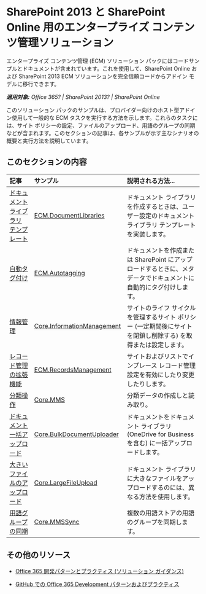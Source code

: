 # SharePoint 2013 と SharePoint Online 用のエンタープライズ コンテンツ管理ソリューション

エンタープライズ コンテンツ管理 (ECM) ソリューション パックにはコードサンプルとドキュメントが含まれています。これを使用して、SharePoint Online および SharePoint 2013 ECM ソリューションを完全信頼コードからアドイン モデルに移行できます。 
    
_**適用対象:** Office 365? | SharePoint 2013? | SharePoint Online_

このソリューション パックのサンプルは、プロバイダー向けのホスト型アドイン使用して一般的な ECM タスクを実行する方法を示します。これらのタスクには、サイト ポリシーの設定、ファイルのアップロード、用語のグループの同期などが含まれます。このセクションの記事は、各サンプルが示す主なシナリオの概要と実行方法を説明しています。 

## このセクションの内容

|**記事**|**サンプル**|**説明される方法...**|
|:-----|:-----|:-----|
|[ドキュメント ライブラリ テンプレート](Document-library-templates-sample-app-for-SharePoint.md)|[ECM.DocumentLibraries](https://github.com/OfficeDev/PnP/tree/master/Samples/ECM.DocumentLibraries)|ドキュメント ライブラリを作成するときは、ユーザー設定のドキュメント ライブラリ テンプレートを実装します。  |
|[自動タグ付け](Autotagging-sample-app-for-SharePoint.md)|[ECM.Autotagging](https://github.com/OfficeDev/PnP/tree/master/Samples/ECM.AutoTagging)|ドキュメントを作成または SharePoint にアップロードするときに、メタデータでドキュメントに自動的にタグ付けします。 |
|[情報管理](Information-management-sample-app-for-SharePoint.md) | [Core.InformationManagement](https://github.com/OfficeDev/PnP/tree/master/Samples/Core.InformationManagement) |サイトのライフ サイクルを管理するサイト ポリシー (一定期間後にサイトを閉鎖し削除する) を取得または設定します。 |
|[レコード管理の拡張機能](Records-management-extensions-sample-app-for-SharePoint.md)|[ECM.RecordsManagement](https://github.com/OfficeDev/PnP/tree/master/Samples/ECM.RecordsManagement) |サイトおよびリストでインプレース レコード管理設定を有効にしたり変更したりします。 |
|[分類操作](Taxonomy-operations-sample-app-for-SharePoint.md)| [Core.MMS](https://github.com/OfficeDev/PnP/tree/master/Samples/Core.MMS) |分類データの作成しと読み取り。 |
|[ドキュメント一括アップロード](Bulk-upload-documents-sample-app-for-SharePoint.md)| [Core.BulkDocumentUploader](https://github.com/OfficeDev/PnP/tree/master/Samples/Core.BulkDocumentUploader) |ドキュメントをドキュメント ライブラリ (OneDrive for Business を含む) に一括アップロードします。 |
|[大きいファイルのアップロード](Upload-large-files-sample-app-for-SharePoint.md)| [Core.LargeFileUpload](https://github.com/OfficeDev/PnP/tree/master/Samples/Core.LargeFileUpload) |ドキュメント ライブラリに大きなファイルをアップロードするのには、異なる方法を使用します。 |
|[用語グループの同期](Synchronize-term-groups-sample-app-for-SharePoint.md)|[Core.MMSSync](https://github.com/OfficeDev/PnP/tree/master/Samples/Core.MMSSync) | 複数の用語ストアの用語のグループを同期します。|

## その他のリソース
<a name="bk_addresources"> </a>

-  [Office 365 開発パターンとプラクティス (ソリューション ガイダンス)](Office-365-development-patterns-and-practices-solution-guidance.md)
    
-  [GitHub での Office 365 Development パターンおよびプラクティス](https://github.com/OfficeDev/PnP)
